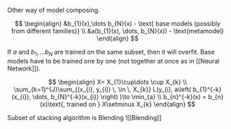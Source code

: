 Other way of model composing. 


$$
\begin{align}
&b_{1}(x),\dots b_{N}(x) - \text{ base models (possibly from different families)}  \\
&a(b_{1}(x), \dots, b_{N}(x)) - \text{metamodel}
\end{align}
$$

If $a$ and $b_{1}, \dots b_{N}$ are trained on the same subset, then it will overfit. Base models have to be trained one by one (not together at once as in [[Neural Network]]). 

$$
\begin{align}
X= X_{1}\cup\dots \cup X_{k} \\
\sum_{k=1}^{J}\sum_{(x_{i}, y_{i}) \, \in \, X_{k}} L(y_{i}, a\left( b_{1}^{-k} (x_{i}), \dots, b_{N}^{-k}(x_{i}) \right) )\to \min_{a} \\
b_{n}^{-k}(x) = b_{n}(x)\text{, trained on } X\setminus X_{k}
\end{align}
$$

Subset of stacking algorithm is Blending
![[Blending]]